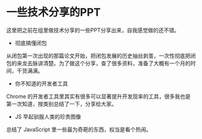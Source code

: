 # 一些技术分享的PPT

这里把之前在组里做技术分享的一些PPT分享出来，自我感觉做的还不错。

- 彻底搞懂闭包

从闭包第一次出现的那篇论文开始，把闭包发展的历史抽丝剥茧，一次性彻底把闭包的来龙去脉讲清楚。为了做这个分享，查了很多资料，准备了大概有一个月的时间，干货满满。

- 你不知道的开发者工具

Chrome 的开发者工具里其实有很多可以显著提升开发现率的工具，很多我也是第一次知道，按类别总结了一下，分享给大家。

- JS 早起驯服人类的珍贵图像

总结了 JavaScript 里一些最为奇葩的东西，权当是看个热闹。